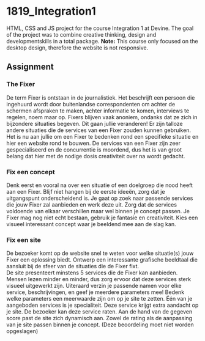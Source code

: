 # 1819_Integration1
HTML, CSS and JS project for the course Integration 1 at Devine. The goal of the project was to combine creative thinking, design and developmentskills in a total package.
**Note:** This course only focused on the desktop design, therefore the website is not responsive.

## Assignment
### The Fixer
De term Fixer is ontstaan in de journalistiek. Het beschrijft een persoon die ingehuurd wordt door buitenlandse correspondenten om achter de schermen afspraken te maken, achter informatie te komen, interviews te regelen, noem maar op. Fixers blijven vaak anoniem, ondanks dat ze zich in bijzondere situaties begeven. Dit gaan jullie veranderen!
Er zijn talloze andere situaties die de services van een Fixer zouden kunnen gebruiken. Het is nu aan jullie om een Fixer te bedenken rond een specifieke situatie en hier een website rond te bouwen. De services van een Fixer zijn zeer gespecialiseerd en de concurrentie is moordend, dus het is van groot belang dat hier met de nodige dosis creativiteit over na wordt gedacht.

### Fix een concept
Denk eerst en vooral na over een situatie of een doelgroep die nood heeft aan een Fixer. Blijf niet hangen bij de eerste ideeën, zorg dat je uitgangspunt onderscheidend is. Je gaat op zoek naar passende services die jouw Fixer zal aanbieden en werk deze uit. Zorg dat de services voldoende van elkaar verschillen maar wel binnen je concept passen. Je Fixer mag nog niet echt bestaan, gebruik je fantasie en creativiteit.
Kies een visueel interessant concept waar je beeldend mee aan de slag kan.

### Fix een site
De bezoeker komt op de website snel te weten voor welke situatie(s) jouw Fixer een oplossing biedt. Ontwerp een interessante grafische beeldtaal die aansluit bij de sfeer van de situaties die de Fixer fixt.  
De site presenteert minstens 5 services die de Fixer kan aanbieden. Mensen lezen minder en minder, dus zorg ervoor dat deze services sterk visueel uitgewerkt zijn. Uiteraard verzin je passende namen voor elke service, beschrijvingen, en geef je meerdere parameters mee! Bedenk welke parameters een meerwaarde zijn om op je site te zetten.
Één van je aangeboden services is je specialiteit. Deze service krijgt extra aandacht op je site. De bezoeker kan deze service raten. Aan de hand van de gegeven score past de site zich dynamisch aan. Zowel de rating als de aanpassing van je site passen binnen je concept. (Deze beoordeling moet niet worden opgeslagen)

